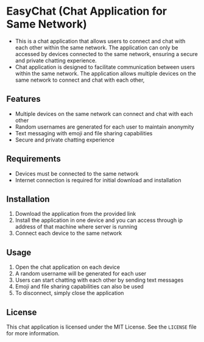 
# EasyChat (Chat Application for Same Network)

- This is a chat application that allows users to connect and chat with each other within the same network. The application can only be accessed by devices connected to the same network, ensuring a secure and private chatting experience.
- Chat application is designed to facilitate communication between users within the same network. The application allows multiple devices on the same network to connect and chat with each other,

## Features

- Multiple devices on the same network can connect and chat with each other
- Random usernames are generated for each user to maintain anonymity
- Text messaging with emoji and file sharing capabilities
- Secure and private chatting experience

## Requirements

- Devices must be connected to the same network
- Internet connection is required for initial download and installation

## Installation

1. Download the application from the provided link
2. Install the application in one device and you can access through ip address of that machine where server is running
3. Connect each device to the same network

## Usage

1. Open the chat application on each device
2. A random username will be generated for each user
3. Users can start chatting with each other by sending text messages
4. Emoji and file sharing capabilities can also be used
5. To disconnect, simply close the application

## License

This chat application is licensed under the MIT License. See the `LICENSE` file for more information.
